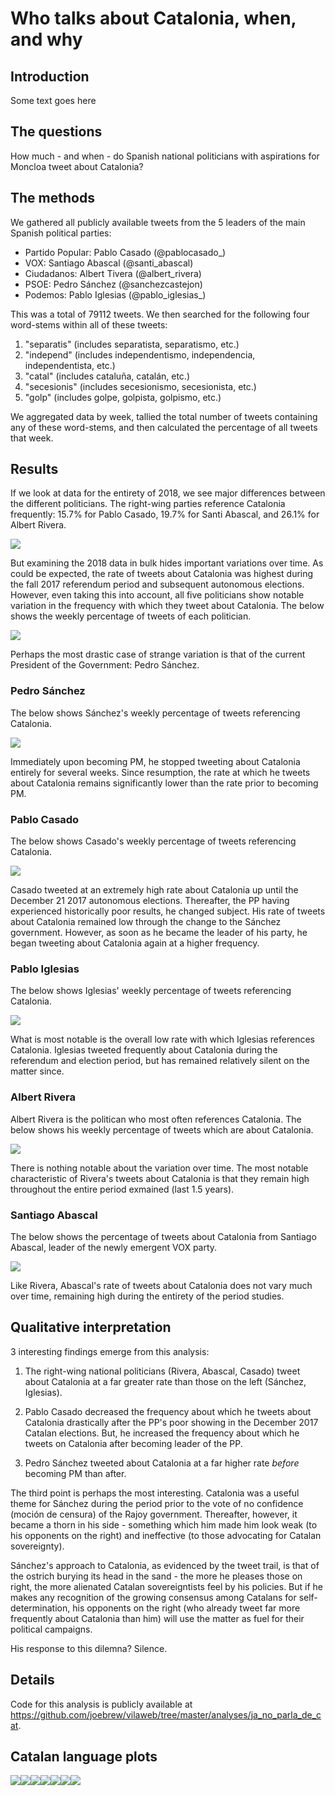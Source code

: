 Who talks about Catalonia, when, and why
================

Introduction
------------

Some text goes here

The questions
-------------

How much - and when - do Spanish national politicians with aspirations for Moncloa tweet about Catalonia?

The methods
-----------

We gathered all publicly available tweets from the 5 leaders of the main Spanish political parties:

-   Partido Popular: Pablo Casado (@pablocasado\_)
-   VOX: Santiago Abascal (@santi\_abascal)
-   Ciudadanos: Albert Tivera (@albert\_rivera)
-   PSOE: Pedro Sánchez (@sanchezcastejon)
-   Podemos: Pablo Iglesias (@pablo\_iglesias\_)

This was a total of 79112 tweets. We then searched for the following four word-stems within all of these tweets:

1.  "separatis" (includes separatista, separatismo, etc.)
2.  "independ" (includes independentismo, independencia, independentista, etc.)
3.  "catal" (includes cataluña, catalán, etc.)
4.  "secesionis" (includes secesionismo, secesionista, etc.)
5.  "golp" (includes golpe, golpista, golpismo, etc.)

We aggregated data by week, tallied the total number of tweets containing any of these word-stems, and then calculated the percentage of all tweets that week.

Results
-------

If we look at data for the entirety of 2018, we see major differences between the different politicians. The right-wing parties reference Catalonia frequently: 15.7% for Pablo Casado, 19.7% for Santi Abascal, and 26.1% for Albert Rivera.

![](figures/unnamed-chunk-3-1.png)

But examining the 2018 data in bulk hides important variations over time. As could be expected, the rate of tweets about Catalonia was highest during the fall 2017 referendum period and subsequent autonomous elections. However, even taking this into account, all five politicians show notable variation in the frequency with which they tweet about Catalonia. The below shows the weekly percentage of tweets of each politician.

![](figures/unnamed-chunk-4-1.png)

Perhaps the most drastic case of strange variation is that of the current President of the Government: Pedro Sánchez.

### Pedro Sánchez

The below shows Sánchez's weekly percentage of tweets referencing Catalonia.

![](figures/unnamed-chunk-5-1.png)

Immediately upon becoming PM, he stopped tweeting about Catalonia entirely for several weeks. Since resumption, the rate at which he tweets about Catalonia remains significantly lower than the rate prior to becoming PM.

### Pablo Casado

The below shows Casado's weekly percentage of tweets referencing Catalonia.

![](figures/unnamed-chunk-6-1.png)

Casado tweeted at an extremely high rate about Catalonia up until the December 21 2017 autonomous elections. Thereafter, the PP having experienced historically poor results, he changed subject. His rate of tweets about Catalonia remained low through the change to the Sánchez government. However, as soon as he became the leader of his party, he began tweeting about Catalonia again at a higher frequency.

### Pablo Iglesias

The below shows Iglesias' weekly percentage of tweets referencing Catalonia.

![](figures/unnamed-chunk-7-1.png)

What is most notable is the overall low rate with which Iglesias references Catalonia. Iglesias tweeted frequently about Catalonia during the referendum and election period, but has remained relatively silent on the matter since.

### Albert Rivera

Albert Rivera is the politican who most often references Catalonia. The below shows his weekly percentage of tweets which are about Catalonia.

![](figures/unnamed-chunk-8-1.png)

There is nothing notable about the variation over time. The most notable characteristic of Rivera's tweets about Catalonia is that they remain high throughout the entire period exmained (last 1.5 years).

### Santiago Abascal

The below shows the percentage of tweets about Catalonia from Santiago Abascal, leader of the newly emergent VOX party.

![](figures/unnamed-chunk-9-1.png)

Like Rivera, Abascal's rate of tweets about Catalonia does not vary much over time, remaining high during the entirety of the period studies.

Qualitative interpretation
--------------------------

3 interesting findings emerge from this analysis:

1.  The right-wing national politicians (Rivera, Abascal, Casado) tweet about Catalonia at a far greater rate than those on the left (Sánchez, Iglesias).

2.  Pablo Casado decreased the frequency about which he tweets about Catalonia drastically after the PP's poor showing in the December 2017 Catalan elections. But, he increased the frequency about which he tweets on Catalonia after becoming leader of the PP.

3.  Pedro Sánchez tweeted about Catalonia at a far higher rate *before* becoming PM than after.

The third point is perhaps the most interesting. Catalonia was a useful theme for Sánchez during the period prior to the vote of no confidence (moción de censura) of the Rajoy government. Thereafter, however, it became a thorn in his side - something which him made him look weak (to his opponents on the right) and ineffective (to those advocating for Catalan sovereignty).

Sánchez's approach to Catalonia, as evidenced by the tweet trail, is that of the ostrich burying its head in the sand - the more he pleases those on right, the more alienated Catalan sovereigntists feel by his policies. But if he makes any recognition of the growing consensus among Catalans for self-determination, his opponents on the right (who already tweet far more frequently about Catalonia than him) will use the matter as fuel for their political campaigns.

His response to this dilemna? Silence.

Details
-------

Code for this analysis is publicly available at <https://github.com/joebrew/vilaweb/tree/master/analyses/ja_no_parla_de_cat>.

Catalan language plots
----------------------

![](figures/unnamed-chunk-10-1.png)![](figures/unnamed-chunk-10-2.png)![](figures/unnamed-chunk-10-3.png)![](figures/unnamed-chunk-10-4.png)![](figures/unnamed-chunk-10-5.png)![](figures/unnamed-chunk-10-6.png)![](figures/unnamed-chunk-10-7.png)
